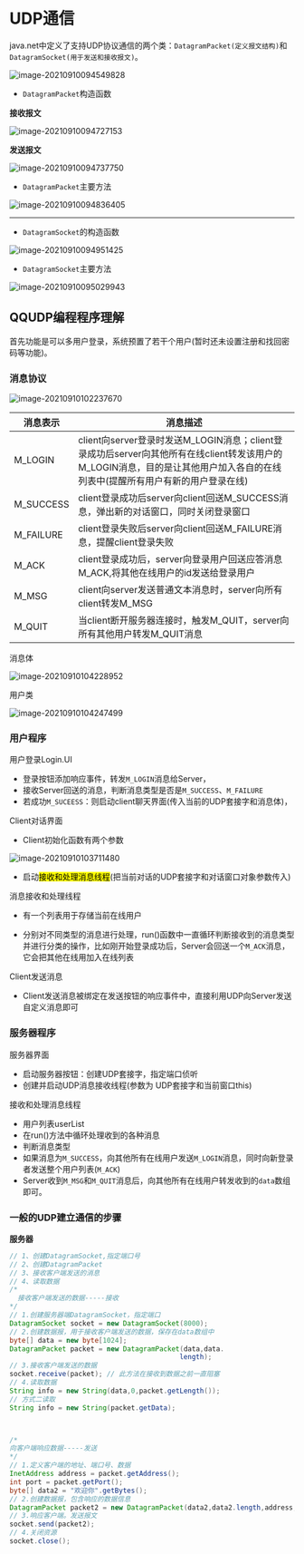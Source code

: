 # UDP通信

java.net中定义了支持UDP协议通信的两个类：`DatagramPacket(定义报文结构)`和`DatagramSocket(用于发送和接收报文)`。

![image-20210910094549828](https://cdn.jsdelivr.net/gh/moon-Light404/my-picGo/img/202111022101903.png)



- `DatagramPacket`构造函数

**接收报文**

![image-20210910094727153](https://cdn.jsdelivr.net/gh/moon-Light404/my-picGo/img/202111022101172.png)

**发送报文**

![image-20210910094737750](https://cdn.jsdelivr.net/gh/moon-Light404/my-picGo/img/202111022101285.png)



- `DatagramPacket`主要方法

![image-20210910094836405](https://cdn.jsdelivr.net/gh/moon-Light404/my-picGo/img/202111022101090.png)

----



- `DatagramSocket`的构造函数

![image-20210910094951425](https://cdn.jsdelivr.net/gh/moon-Light404/my-picGo/img/202111022101531.png)



- `DatagramSocket`主要方法

![image-20210910095029943](https://cdn.jsdelivr.net/gh/moon-Light404/my-picGo/img/202111022101096.png)





## QQUDP编程程序理解

首先功能是可以多用户登录，系统预置了若干个用户(暂时还未设置注册和找回密码等功能)。



### 消息协议

![image-20210910102237670](https://cdn.jsdelivr.net/gh/moon-Light404/my-picGo/img/202111022101976.png)

| 消息表示  | 消息描述                                                     |
| --------- | ------------------------------------------------------------ |
| M_LOGIN   | client向server登录时发送M_LOGIN消息；client登录成功后server向其他所有在线client转发该用户的M_LOGIN消息，目的是让其他用户加入各自的在线列表中(提醒所有用户有新的用户登录在线) |
| M_SUCCESS | client登录成功后server向client回送M_SUCCESS消息，弹出新的对话窗口，同时关闭登录窗口 |
| M_FAILURE | client登录失败后server向client回送M_FAILURE消息，提醒client登录失败 |
| M_ACK     | client登录成功后，server向登录用户回送应答消息M_ACK,将其他在线用户的id发送给登录用户 |
| M_MSG     | client向server发送普通文本消息时，server向所有client转发M_MSG |
| M_QUIT    | 当client断开服务器连接时，触发M_QUIT，server向所有其他用户转发M_QUIT消息 |



消息体

![image-20210910104228952](https://cdn.jsdelivr.net/gh/moon-Light404/my-picGo/img/202111022102837.png)



用户类

![image-20210910104247499](https://cdn.jsdelivr.net/gh/moon-Light404/my-picGo/img/202111022102780.png)





### 用户程序

用户登录Login.UI

- 登录按钮添加响应事件，转发`M_LOGIN`消息给Server，
- 接收Server回送的消息，判断消息类型是否是`M_SUCCESS`、`M_FAILURE`
- 若成功`M_SUCEESS`：则启动client聊天界面(传入当前的UDP套接字和消息体)，



Client对话界面

- Client初始化函数有两个参数

![image-20210910103711480](https://cdn.jsdelivr.net/gh/moon-Light404/my-picGo/img/202111022102513.png)

- 启动<mark>接收和处理消息线程</mark>(把当前对话的UDP套接字和对话窗口对象参数传入)



消息接收和处理线程

- 有一个列表用于存储当前在线用户

- 分别对不同类型的消息进行处理，run()函数中一直循环判断接收到的消息类型并进行分类的操作，比如刚开始登录成功后，Server会回送一个`M_ACK`消息，它会把其他在线用加入在线列表



Client发送消息

- Client发送消息被绑定在发送按钮的响应事件中，直接利用UDP向Server发送自定义消息即可





### 服务器程序

服务器界面

- 启动服务器按钮：创建UDP套接字，指定端口侦听
- 创建并启动UDP消息接收线程(参数为   UDP套接字和当前窗口this)



接收和处理消息线程

- 用户列表userList
- 在run()方法中循环处理收到的各种消息
- 判断消息类型
- 如果消息为`M_SUCCESS`，向其他所有在线用户发送`M_LOGIN`消息，同时向新登录者发送整个用户列表(`M_ACK`)
- Server收到`M_MSG`和`M_QUIT`消息后，向其他所有在线用户转发收到的`data`数组即可。





### 一般的UDP建立通信的步骤

**服务器**

```java
// 1、创建DatagramSocket,指定端口号
// 2、创建DatagramPacket
// 3、接收客户端发送的消息
// 4、读取数据
/*
  接收客户端发送的数据-----接收
*/
// 1.创建服务器端DatagramSocket，指定端口
DatagramSocket socket = new DatagramSocket(8000);
// 2.创建数据报，用于接收客户端发送的数据，保存在data数组中
byte[] data = new byte[1024];
DatagramPacket packet = new DatagramPacket(data,data.
                                          length);
// 3.接收客户端发送的数据
socket.receive(packet); // 此方法在接收到数据之前一直阻塞
// 4.读取数据
String info = new String(data,0,packet.getLength());
// 方式二读取
String info = new String(packet.getData);



/*
向客户端响应数据-----发送
*/
// 1.定义客户端的地址、端口号、数据
InetAddress address = packet.getAddress();
int port = packet.getPort();
byte[] data2 = "欢迎你".getBytes();
// 2.创建数据报，包含响应的数据信息
DatagramPacket packet2 = new DatagramPacket(data2,data2.length,address,port); // 指定客户的地址和端口号
// 3.响应客户端。发送报文
socket.send(packet2);
// 4.关闭资源
socket.close();

```





